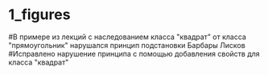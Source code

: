 # 1_figures
#В примере из лекций с наследованием класса "квадрат" от класса "прямоугольник" нарушался принцип подстановки Барбары Лисков
#Исправлено нарушение принципа с помощью добавления свойств для класса "квадрат"
